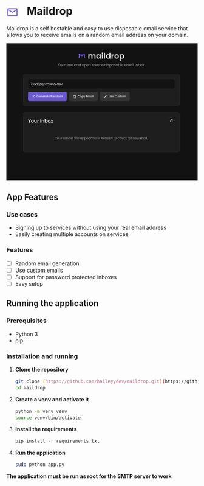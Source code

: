 <h1>
    <img src="pictures/icon.svg" height="32" width="auto" alt="logo" style="vertical-align: middle; margin-right: 15px;">
    Maildrop
</h1>

Maildrop is a self hostable and easy to use disposable email service that allows you to receive emails on a random email address on your domain.

![App Screenshot](pictures/app.png)

## App Features

### Use cases

- Signing up to services without using your real email address
- Easily creating multiple accounts on services

### Features

- [ ] Random email generation
- [ ] Use custom emails
- [ ] Support for password protected inboxes
- [ ] Easy setup

## Running the application

### Prerequisites

- Python 3
- pip

### Installation and running

1.  **Clone the repository**

    ```bash
    git clone [https://github.com/haileyydev/maildrop.git](https://github.com/haileyydev/maildrop.git)
    cd maildrop
    ```

2.  **Create a venv and activate it**

    ```bash
    python -m venv venv
    source venv/bin/activate
    ```

3.  **Install the requirements**

    ```bash
    pip install -r requirements.txt
    ```

4.  **Run the application**

    ```bash
    sudo python app.py
    ```

**The application must be run as root for the SMTP server to work**
